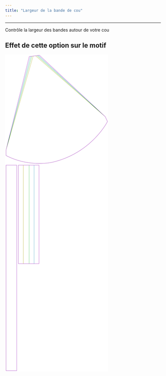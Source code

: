 ```yaml
---
title: "Largeur de la bande de cou"
---
```


***

Contrôle la largeur des bandes autour de votre cou

## Effet de cette option sur le motif

![Cette image montre l'effet de cette option en superposant plusieurs variantes qui ont une valeur différente pour cette option](bee_necktiewidth_sample.svg "Effet de cette option sur le motif")
